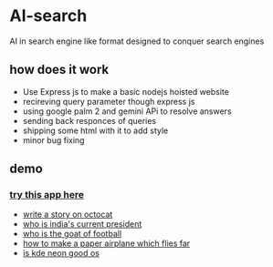 # AI-search
AI in search engine like format designed to conquer search engines
## how does it work
- Use Express js to make a basic nodejs hoisted website
- recireving query parameter though express js
- using google palm 2 and gemini APi to resolve answers
- sending back responces of queries
- shipping some html with it to add style
- minor bug fixing
## demo
### [try this app here](https://search.anubhav0708.repl.co/)
- [write a story on octocat](https://search.anubhav0708.repl.co/s?q=write+a+story+on+octocat)
- [who is india's current president](https://search.anubhav0708.repl.co/s?q=who+is+india%27s+current+president&s=p)
- [who is the goat of football](https://search.anubhav0708.repl.co/s?q=who+is+the+goat+of+football)
- [how to make a paper airplane which flies far](https://search.anubhav0708.repl.co/s?q=how+to+make+a+paper+airplane+which+flies+far)
- [is kde neon good os](https://search.anubhav0708.repl.co/s?q=is+kde+neon+good+OS)
